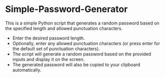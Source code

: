 # Simple-Password-Generator

This is a simple Python script that generates a random password based on the specified length and allowed punctuation characters.

- Enter the desired password length.
- Optionally, enter any allowed punctuation characters (or press enter for the default set of punctuation characters).
- The script will generate a random password based on the provided inputs and display it on the screen.
- The generated password will also be copied to your clipboard automatically.


